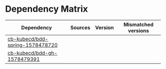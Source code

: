 # Dependency Matrix

Dependency | Sources | Version | Mismatched versions
---------- | ------- | ------- | -------------------
[cb-kubecd/bdd-spring-1578478720](https://github.com/cb-kubecd/bdd-spring-1578478720.git) |  | []() | 
[cb-kubecd/bdd-gh-1578479391](https://github.com/cb-kubecd/bdd-gh-1578479391.git) |  | []() | 

